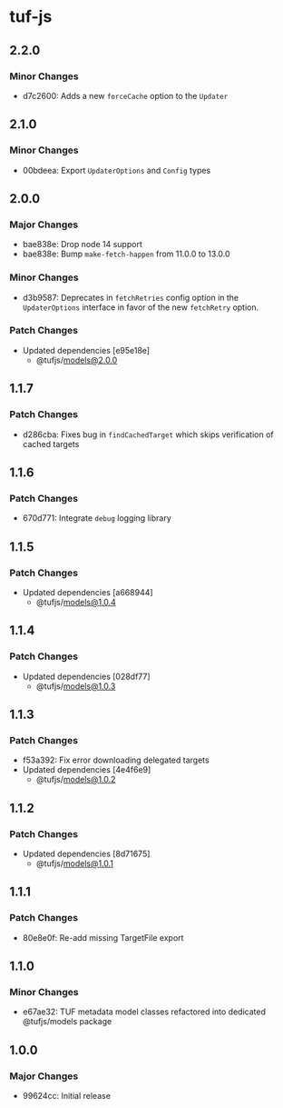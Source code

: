 # tuf-js

## 2.2.0

### Minor Changes

- d7c2600: Adds a new `forceCache` option to the `Updater`

## 2.1.0

### Minor Changes

- 00bdeea: Export `UpdaterOptions` and `Config` types

## 2.0.0

### Major Changes

- bae838e: Drop node 14 support
- bae838e: Bump `make-fetch-happen` from 11.0.0 to 13.0.0

### Minor Changes

- d3b9587: Deprecates in `fetchRetries` config option in the `UpdaterOptions` interface in favor of the new `fetchRetry` option.

### Patch Changes

- Updated dependencies [e95e18e]
  - @tufjs/models@2.0.0

## 1.1.7

### Patch Changes

- d286cba: Fixes bug in `findCachedTarget` which skips verification of cached targets

## 1.1.6

### Patch Changes

- 670d771: Integrate `debug` logging library

## 1.1.5

### Patch Changes

- Updated dependencies [a668944]
  - @tufjs/models@1.0.4

## 1.1.4

### Patch Changes

- Updated dependencies [028df77]
  - @tufjs/models@1.0.3

## 1.1.3

### Patch Changes

- f53a392: Fix error downloading delegated targets
- Updated dependencies [4e4f6e9]
  - @tufjs/models@1.0.2

## 1.1.2

### Patch Changes

- Updated dependencies [8d71675]
  - @tufjs/models@1.0.1

## 1.1.1

### Patch Changes

- 80e8e0f: Re-add missing TargetFile export

## 1.1.0

### Minor Changes

- e67ae32: TUF metadata model classes refactored into dedicated @tufjs/models package

## 1.0.0

### Major Changes

- 99624cc: Initial release
